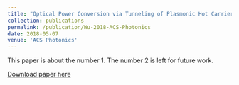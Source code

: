 ```yaml
---
title: "Optical Power Conversion via Tunneling of Plasmonic Hot Carriers"
collection: publications
permalink: /publication/Wu-2018-ACS-Photonics
date: 2018-05-07
venue: 'ACS Photonics'
---
```

This paper is about the number 1. The number 2 is left for future work.

[Download paper here](http://ShengxiangWuPlasmonic.github.io/files/Wu-2018-ACS-Photonics.pdf)

